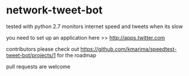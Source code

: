 # network-tweet-bot
tested with python 2.7
monitors internet speed and tweets when its slow
 
you need to set up an application here >> http://apps.twitter.com

contributors please check out https://github.com/kmarima/speedtest-tweet-bot/projects/1 for the roadmap

pull requests are welcome
